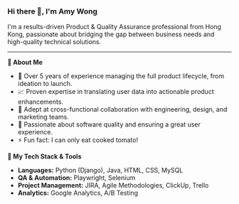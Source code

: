 ### Hi there 👋, I'm Amy Wong

I'm a results-driven Product & Quality Assurance professional from Hong Kong, passionate about bridging the gap between business needs and high-quality technical solutions.

---

**🔹 About Me**
* 🚀 Over 5 years of experience managing the full product lifecycle, from ideation to launch.
* 📈 Proven expertise in translating user data into actionable product enhancements.
* 🤝 Adept at cross-functional collaboration with engineering, design, and marketing teams.
* 🐞 Passionate about software quality and ensuring a great user experience.
* ⚡ Fun fact: I can only eat cooked tomato!

**🔹 My Tech Stack & Tools**

* **Languages:** Python (Django), Java, HTML, CSS, MySQL
* **QA & Automation:** Playwright, Selenium
* **Project Management:** JIRA, Agile Methodologies, ClickUp, Trello
* **Analytics:** Google Analytics, A/B Testing

<!---
Amy-ling/Amy-ling is a ✨ special ✨ repository because its `README.md` (this file) appears on your GitHub profile.
You can click the Preview link to take a look at your changes.
--->
